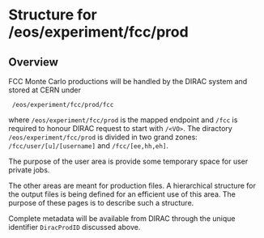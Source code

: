 # Structure for /eos/experiment/fcc/prod

## Overview
FCC Monte Carlo productions will be handled by the DIRAC system and stored at CERN under

```
 /eos/experiment/fcc/prod/fcc
```

where `/eos/experiment/fcc/prod` is the mapped endpoint and `/fcc` is required to honour DIRAC request to start with `/<VO>`.
The diractory `/eos/experiment/fcc/prod` is divided in two grand zones:
`/fcc/user/[u]/[username]` and `/fcc/[ee,hh,eh]`.

The purpose of the user area is provide some temporary space for user private jobs.

The other areas are meant for production files. A hierarchical structure for the output files is being defined for an efficient use of this area.
The purpose of these pages is to describe such a structure.

Complete metadata will be available from DIRAC through the unique identifier `DiracProdID` discussed above.



